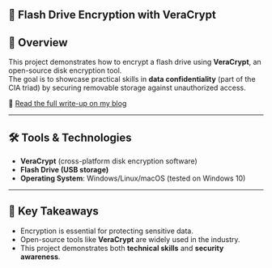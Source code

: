## 🔐 Flash Drive Encryption with VeraCrypt

## 📌  Overview
This project demonstrates how to encrypt a flash drive using **VeraCrypt**, an open-source disk encryption tool.  
The goal is to showcase practical skills in **data confidentiality** (part of the CIA triad) by securing removable storage against unauthorized access.

🔗 [Read the full write-up on my blog](https://yourbloglink.com)  

---

## 🛠️ Tools & Technologies
- **VeraCrypt** (cross-platform disk encryption software)
- **Flash Drive (USB storage)**
- **Operating System**: Windows/Linux/macOS (tested on Windows 10)


---

## 🔑 Key Takeaways
- Encryption is essential for protecting sensitive data.  
- Open-source tools like **VeraCrypt** are widely used in the industry.  
- This project demonstrates both **technical skills** and **security awareness**.  
